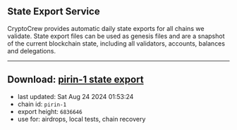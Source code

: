 ## State Export Service
CryptoCrew provides automatic daily state exports for all chains we validate. State export files can be used as genesis files and are a snapshot of the current blockchain state, including all validators, accounts, balances and delegations.

---
**Download: [pirin-1 state export](https://dl-eu2.ccvalidators.com/SERVICE/nolus/pirin-1_export_6836646.json)**
---

- last updated: Sat Aug 24 2024 01:53:24
- chain id: `pirin-1`
- export height: `6836646`
- use for: airdrops, local tests, chain recovery
